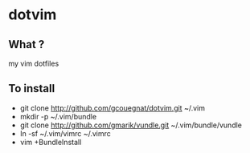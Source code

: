 dotvim
======

What ?
------

my vim dotfiles

To install
----------

* git clone http://github.com/gcouegnat/dotvim.git ~/.vim
* mkdir -p ~/.vim/bundle
* git clone http://github.com/gmarik/vundle.git ~/.vim/bundle/vundle
* ln -sf ~/.vim/vimrc ~/.vimrc
* vim +BundleInstall
